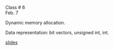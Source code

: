 <div class="lecture2">

<div class="column_date">
<p markdown="block">

Class # 6 <br> 
Feb. 7 

</p>
</div>

<div class="column_materials">
<p markdown="block">

Dynamic memory allocation.

Data representation: bit vectors, unsigned int, int. 

[slides](https://docs.google.com/presentation/d/1BpqqURc7MyEsB5l1j7-UHgTpZ9fIEkL_HkiaWreMprY/preview?slide=id.p)

</p>
</div>

<div class="column_assign">
<p markdown="block">




</p>
</div>

</div>
